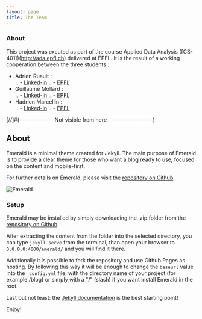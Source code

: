 ```yaml
---
layout: page
title: The Team
---
```


### About

This project was excuted as part of the course Applied Data Analysis ([CS-401])(http://ada.epfl.ch) delivered at EPFL. It is the result of a working cooperation between the three students :  
- Adrien Ruault :   
.. - [Linked-in](https://www.linkedin.com/in/adrien-ruault-054423128/)
.. - [EPFL](https://people.epfl.ch/adrien.ruault?lang=fr)
- Guillaume Mollard :   
.. - [Linked-in](https://www.linkedin.com/in/guillaume-mollard-83292313b/)
.. - [EPFL](https://people.epfl.ch/guillaume.mollard?lang=en)
- Hadrien Marcellin :   
.. - [Linked-in](https://www.linkedin.com/in/hadrien-marcellin-40709a108/)
.. - [EPFL](https://people.epfl.ch/hadrien.marcellin?lang=en)





[//]#(-------------- Not visible from here-------------------)
## About
Emerald is a minimal theme created for Jekyll. The main purpose of Emerald is to provide a clear theme for those who want a blog ready to use, focused on the content and mobile-first.

For further details on Emerald, please visit the [repository on Github](https://github.com/KingFelix/emerald/).

![Emerald](img/Emerald01.png "Emerald")

### Setup
Emerald may be installed by simply downloading the .zip folder from the [repository on Github](https://github.com/KingFelix/emerald/archive/master.zip).

After extracting the content from the folder into the selected directory, you can type ``jekyll serve`` from the terminal, than open your browser to ``0.0.0.0:4000/emerald/`` and you will find it there.

Additionally it is possible to fork the repository and use Github Pages as hosting. By following this way it will be enough to change the ``baseurl`` value into the ``_config.yml`` file, with the directory name of your project (for example /blog) or simply with a "/" (slash) if you want install Emerald in the root. 

Last but not least: the [Jekyll documentation](http://jekyllrb.com) is the best starting point!

Enjoy!

